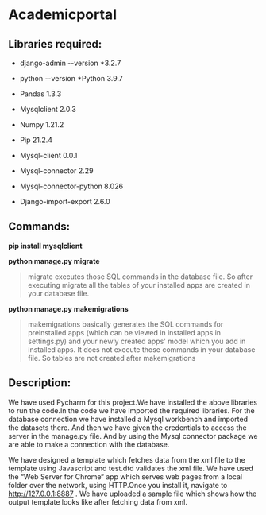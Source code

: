 # Academicportal

## Libraries required:

- django-admin --version
*3.2.7

- python --version
*Python 3.9.7

- Pandas 1.3.3

- Mysqlclient 2.0.3

- Numpy 1.21.2

- Pip 21.2.4

- Mysql-client  0.0.1

- Mysql-connector 2.29

- Mysql-connector-python 8.026

- Django-import-export 2.6.0

## Commands:
**pip install mysqlclient**

**python manage.py migrate**
> migrate executes those SQL commands in the database file. So after executing migrate all the tables of your installed apps are created in your database file.

**python manage.py makemigrations**
> makemigrations basically generates the SQL commands for preinstalled apps (which can be viewed in installed apps in settings.py) and your newly created apps' model which you add in installed apps. It does not execute those commands in your database file. So tables are not created after makemigrations

## Description:

We have used Pycharm for this project.We have installed the above libraries to run the code.In the code we have imported the required libraries.  For the database connection we have installed a Mysql workbench and imported the datasets there. And then we have given the credentials to access the server in the manage.py file. And by using the Mysql connector package we are able to make a connection with the database.

We have designed a template which fetches data from the xml file to the template using Javascript and test.dtd validates the xml file. We have used the “Web Server for Chrome“ app which serves web pages from a local folder over the network, using HTTP.Once you install it, navigate to http://127.0.0.1:8887 . We have uploaded a sample file which shows how the output template looks like after fetching data from xml. 



